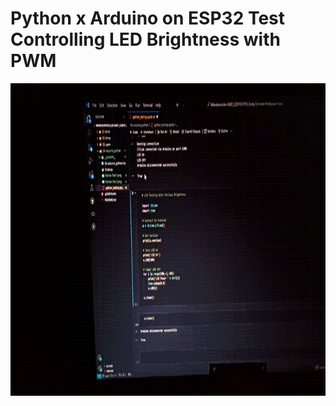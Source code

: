 # Python x Arduino on ESP32 Test Controlling LED Brightness with PWM
<img src="https://github.com/gredychristian/Mikrokontroller-A081_22081010195_Gredy-Christian-Hendrawan-Putra/blob/main/04-arduino_python/Python%20on%20ESP32%20Test%20PWM%20Control%20LED%20Power.gif" height="500">
